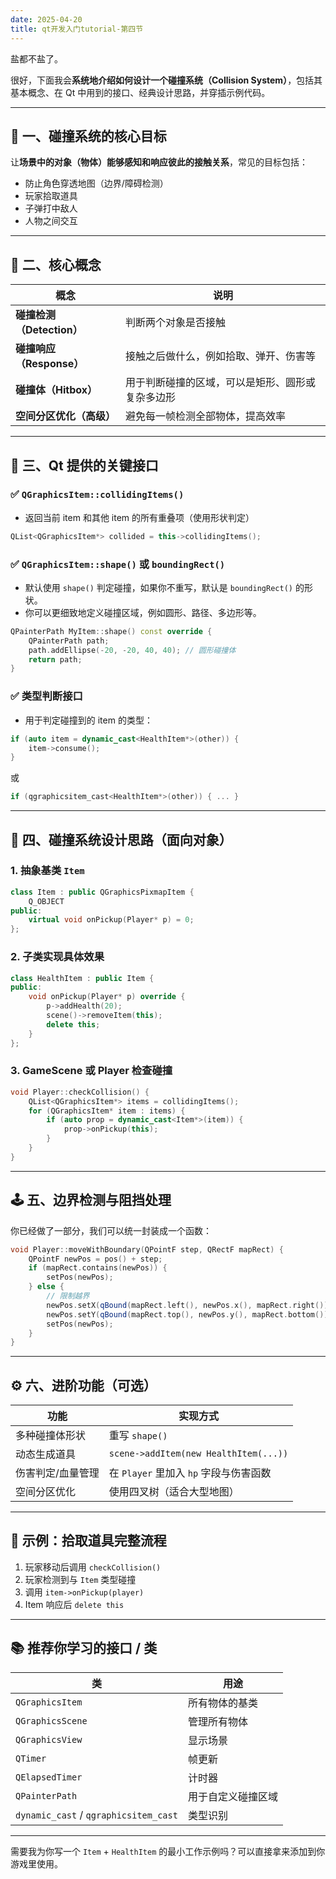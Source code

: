 ```yaml
---
date: 2025-04-20
title: qt开发入门tutorial-第四节
---
```


盐都不盐了。

很好，下面我会**系统地介绍如何设计一个碰撞系统（Collision System）**，包括其基本概念、在 Qt 中用到的接口、经典设计思路，并穿插示例代码。

------

## 🧠 一、碰撞系统的核心目标

让**场景中的对象（物体）能够感知和响应彼此的接触关系**，常见的目标包括：

-   防止角色穿透地图（边界/障碍检测）
-   玩家拾取道具
-   子弹打中敌人
-   人物之间交互

------

## 🧩 二、核心概念

| 概念                      | 说明                                             |
| ------------------------- | ------------------------------------------------ |
| **碰撞检测（Detection）** | 判断两个对象是否接触                             |
| **碰撞响应（Response）**  | 接触之后做什么，例如拾取、弹开、伤害等           |
| **碰撞体（Hitbox）**      | 用于判断碰撞的区域，可以是矩形、圆形或复杂多边形 |
| **空间分区优化（高级）**  | 避免每一帧检测全部物体，提高效率                 |

------

## 🔧 三、Qt 提供的关键接口

### ✅ `QGraphicsItem::collidingItems()`

-   返回当前 item 和其他 item 的所有重叠项（使用形状判定）

```cpp
QList<QGraphicsItem*> collided = this->collidingItems();
```

### ✅ `QGraphicsItem::shape()` 或 `boundingRect()`

-   默认使用 `shape()` 判定碰撞，如果你不重写，默认是 `boundingRect()` 的形状。
-   你可以更细致地定义碰撞区域，例如圆形、路径、多边形等。

```cpp
QPainterPath MyItem::shape() const override {
    QPainterPath path;
    path.addEllipse(-20, -20, 40, 40); // 圆形碰撞体
    return path;
}
```

### ✅ 类型判断接口

-   用于判定碰撞到的 item 的类型：

```cpp
if (auto item = dynamic_cast<HealthItem*>(other)) {
    item->consume();
}
```

或

```cpp
if (qgraphicsitem_cast<HealthItem*>(other)) { ... }
```

------

## 🧱 四、碰撞系统设计思路（面向对象）

### 1. **抽象基类** `Item`

```cpp
class Item : public QGraphicsPixmapItem {
    Q_OBJECT
public:
    virtual void onPickup(Player* p) = 0;
};
```

### 2. **子类实现具体效果**

```cpp
class HealthItem : public Item {
public:
    void onPickup(Player* p) override {
        p->addHealth(20);
        scene()->removeItem(this);
        delete this;
    }
};
```

### 3. **GameScene 或 Player 检查碰撞**

```cpp
void Player::checkCollision() {
    QList<QGraphicsItem*> items = collidingItems();
    for (QGraphicsItem* item : items) {
        if (auto prop = dynamic_cast<Item*>(item)) {
            prop->onPickup(this);
        }
    }
}
```

------

## 🕹 五、边界检测与阻挡处理

你已经做了一部分，我们可以统一封装成一个函数：

```cpp
void Player::moveWithBoundary(QPointF step, QRectF mapRect) {
    QPointF newPos = pos() + step;
    if (mapRect.contains(newPos)) {
        setPos(newPos);
    } else {
        // 限制越界
        newPos.setX(qBound(mapRect.left(), newPos.x(), mapRect.right()));
        newPos.setY(qBound(mapRect.top(), newPos.y(), mapRect.bottom()));
        setPos(newPos);
    }
}
```

------

## ⚙ 六、进阶功能（可选）

| 功能              | 实现方式                               |
| ----------------- | -------------------------------------- |
| 多种碰撞体形状    | 重写 `shape()`                         |
| 动态生成道具      | `scene->addItem(new HealthItem(...))`  |
| 伤害判定/血量管理 | 在 `Player` 里加入 `hp` 字段与伤害函数 |
| 空间分区优化      | 使用四叉树（适合大型地图）             |

------

## 🧪 示例：拾取道具完整流程

1.  玩家移动后调用 `checkCollision()`
2.  玩家检测到与 `Item` 类型碰撞
3.  调用 `item->onPickup(player)`
4.  Item 响应后 `delete this`

------

## 📚 推荐你学习的接口 / 类

| 类                                    | 用途               |
| ------------------------------------- | ------------------ |
| `QGraphicsItem`                       | 所有物体的基类     |
| `QGraphicsScene`                      | 管理所有物体       |
| `QGraphicsView`                       | 显示场景           |
| `QTimer`                              | 帧更新             |
| `QElapsedTimer`                       | 计时器             |
| `QPainterPath`                        | 用于自定义碰撞区域 |
| `dynamic_cast` / `qgraphicsitem_cast` | 类型识别           |

------

需要我为你写一个 `Item` + `HealthItem` 的最小工作示例吗？可以直接拿来添加到你游戏里使用。
